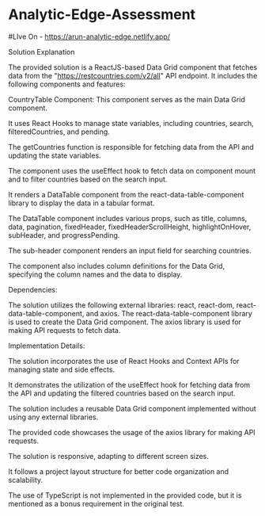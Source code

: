 # Analytic-Edge-Assessment
#LIve On - https://arun-analytic-edge.netlify.app/


Solution Explanation

The provided solution is a ReactJS-based Data Grid component that fetches data from the "https://restcountries.com/v2/all" API endpoint. It includes the following components and features:

CountryTable Component:
This component serves as the main Data Grid component.

It uses React Hooks to manage state variables, including countries, search, filteredCountries, and pending.

The getCountries function is responsible for fetching data from the API and updating the state variables.

The component uses the useEffect hook to fetch data on component mount and to filter countries based on the search input.

It renders a DataTable component from the react-data-table-component library to display the data in a tabular format.

The DataTable component includes various props, such as title, columns, data, pagination, fixedHeader, fixedHeaderScrollHeight, highlightOnHover, subHeader, and progressPending.

The sub-header component renders an input field for searching countries.

The component also includes column definitions for the Data Grid, specifying the column names and the data to display.

Dependencies:

The solution utilizes the following external libraries: react, react-dom, react-data-table-component, and axios. The react-data-table-component library is used to create the Data Grid component. The axios library is used for making API requests to fetch data.


Implementation Details:

The solution incorporates the use of React Hooks and Context APIs for managing state and side effects.

It demonstrates the utilization of the useEffect hook for fetching data from the API and updating the filtered countries based on the search input.

The solution includes a reusable Data Grid component implemented without using any external libraries.

The provided code showcases the usage of the axios library for making API requests.

The solution is responsive, adapting to different screen sizes.

It follows a project layout structure for better code organization and scalability.

The use of TypeScript is not implemented in the provided code, but it is mentioned as a bonus requirement in the original test.
